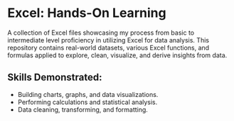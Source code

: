 # Excel: Hands-On Learning
A collection of Excel files showcasing my process from basic to intermediate level proficiency in utilizing Excel for data analysis. This repository contains real-world datasets, various Excel functions, and formulas applied to explore, clean, visualize, and derive insights from data.
## Skills Demonstrated:
- Building charts, graphs, and data visualizations.
- Performing calculations and statistical analysis.
- Data cleaning, transforming, and formatting.
